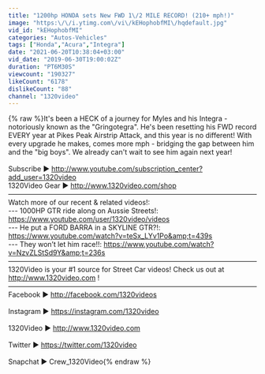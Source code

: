 ```yaml
---
title: "1200hp HONDA sets New FWD 1\/2 MILE RECORD! (210+ mph!)"
image: "https:\/\/i.ytimg.com\/vi\/kEHophobfMI\/hqdefault.jpg"
vid_id: "kEHophobfMI"
categories: "Autos-Vehicles"
tags: ["Honda","Acura","Integra"]
date: "2021-06-20T10:38:04+03:00"
vid_date: "2019-06-30T19:00:02Z"
duration: "PT6M30S"
viewcount: "190327"
likeCount: "6178"
dislikeCount: "88"
channel: "1320video"
---
```

{% raw %}It's been a HECK of a journey for Myles and his Integra - notoriously known as the &quot;Gringotegra&quot;. He's been resetting his FWD record EVERY year at Pikes Peak Airstrip Attack, and this year is no different! With every upgrade he makes, comes more mph - bridging the gap between him and the &quot;big boys&quot;. We already can't wait to see him again next year!<br /><br />Subscribe ► <a rel="nofollow" target="blank" href="http://www.youtube.com/subscription_center?add_user=1320video">http://www.youtube.com/subscription_center?add_user=1320video</a><br />1320Video Gear ► <a rel="nofollow" target="blank" href="http://www.1320video.com/shop">http://www.1320video.com/shop</a><br />————————————————————————————————————<br />Watch more of our recent &amp; related videos!:<br />--- 1000HP GTR ride along on Aussie Streets!: <a rel="nofollow" target="blank" href="https://www.youtube.com/user/1320video/videos">https://www.youtube.com/user/1320video/videos</a><br />--- He put a FORD BARRA in a SKYLINE GTR?!: <a rel="nofollow" target="blank" href="https://www.youtube.com/watch?v=teSx_LYv1Po&amp;t=439s">https://www.youtube.com/watch?v=teSx_LYv1Po&amp;t=439s</a><br />--- They won’t let him race!!: <a rel="nofollow" target="blank" href="https://www.youtube.com/watch?v=NzvZLStSd9Y&amp;t=236s">https://www.youtube.com/watch?v=NzvZLStSd9Y&amp;t=236s</a><br />————————————————————————————————————<br />1320Video is your #1 source for Street Car videos! Check us out at <a rel="nofollow" target="blank" href="http://www.1320video.com">http://www.1320video.com</a> !<br />————————————————————————————————————<br />Facebook ► <a rel="nofollow" target="blank" href="http://facebook.com/1320videos">http://facebook.com/1320videos</a><br /><br />Instagram ► <a rel="nofollow" target="blank" href="https://instagram.com/1320video">https://instagram.com/1320video</a><br /><br />1320Video ► <a rel="nofollow" target="blank" href="http://www.1320video.com">http://www.1320video.com</a><br /><br />Twitter ► <a rel="nofollow" target="blank" href="https://twitter.com/1320video">https://twitter.com/1320video</a><br /><br />Snapchat ► Crew_1320Video{% endraw %}

